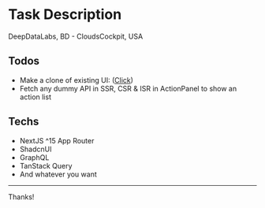 # Task Description

DeepDataLabs, BD - CloudsCockpit, USA

## Todos
- Make a clone of existing UI: ([Click](https://actionboard-beta.vercel.app))
- Fetch any dummy API in SSR, CSR & ISR in ActionPanel to show an action list

## Techs
- NextJS ^15 App Router
- ShadcnUI
- GraphQL
- TanStack Query
- And whatever you want

---

Thanks!